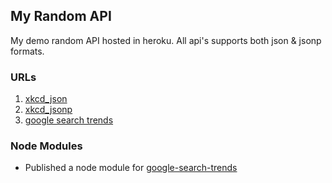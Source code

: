 ## My Random API

My demo random API hosted in heroku. All api's supports both json & jsonp formats.

### URLs

1. [xkcd_json](https://morning-river-6203.herokuapp.com/xkcd_json/)
1. [xkcd_jsonp](https://morning-river-6203.herokuapp.com/xkcd_jsonp/callback=__jp0)
1. [google search trends](https://morning-river-6203.herokuapp.com/google_trends)

### Node Modules

- Published a node module for [google-search-trends](https://www.npmjs.com/package/google-search-trends)
